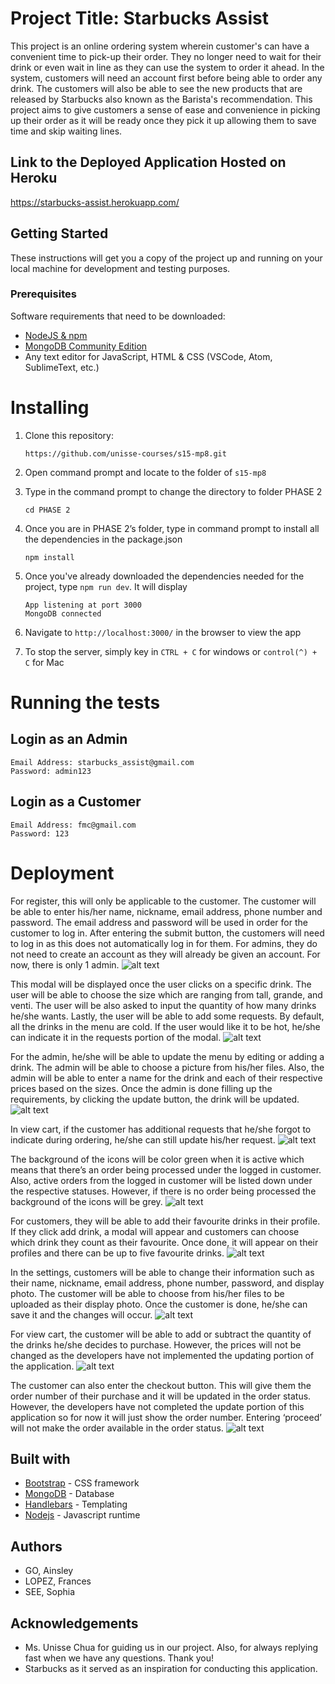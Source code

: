 # Project Title: Starbucks Assist
This project is an online ordering system wherein customer's can have a convenient time to pick-up their order. They no longer need to wait for their drink or even wait in line as they can use the system to order it ahead. In the system, customers will need an account first before being able to order any drink. The customers will also be able to see the new products that are released by Starbucks also known as the Barista's recommendation. This project aims to give customers a sense of ease and convenience in picking up their order as it will be ready once they pick it up allowing them to save time and skip waiting lines.

## Link to the Deployed Application Hosted on Heroku
https://starbucks-assist.herokuapp.com/

## Getting Started
These instructions will get you a copy of the project up and running on your local machine for development and testing purposes. 

### Prerequisites
Software requirements that need to be downloaded: 
* [NodeJS & npm](https://www.npmjs.com/get-npm)
* [MongoDB Community Edition](https://docs.mongodb.com/manual/administration/install-community/)
* Any text editor for JavaScript, HTML & CSS (VSCode, Atom, SublimeText, etc.)

# Installing
1. Clone this repository: 
    ```shell
    https://github.com/unisse-courses/s15-mp8.git
    ```

2. Open command prompt and locate to the folder of `s15-mp8`

3. Type in the command prompt to change the directory to folder PHASE 2
    ```shell
    cd PHASE 2
    ```

4. Once you are in PHASE 2’s folder, type in command prompt to install all the dependencies in the package.json
    ```shell
    npm install
    ```


5. Once you've already downloaded the dependencies needed for the project, type `npm run dev`. It will display 
    ```shell
    App listening at port 3000
    MongoDB connected
    ```

6. Navigate to `http://localhost:3000/` in the browser to view the app

7. To stop the server, simply key in `CTRL + C` for windows or `control(^) + C` for Mac

# Running the tests
## Login as an Admin
```
Email Address: starbucks_assist@gmail.com
Password: admin123
```

## Login as a Customer 
```
Email Address: fmc@gmail.com
Password: 123
```

# Deployment

For register, this will only be applicable to the customer. The customer will be able to enter his/her name, nickname, email address, phone number and password. The email address and password will be used in order for the customer to log in. After entering the submit button, the customers will need to log in as this does not automatically log in for them. For admins, they do not need to create an account as they will already be given an account. For now, there is only 1 admin. 
![alt text](screens/register.png)

This modal will be displayed once the user clicks on a specific drink. The user will be able to choose the size which are ranging from tall, grande, and venti. The user will be also asked to input the quantity of how many drinks he/she wants. Lastly, the user will be able to add some requests. By default, all the drinks in the menu are cold. If the user would like it to be hot, he/she can indicate it in the requests portion of the modal.
![alt text](screens/order-drink.png)

For the admin, he/she will be able to update the menu by editing or adding a drink. The admin will be able to choose a picture from his/her files. Also, the admin will be able to enter a name for the drink and each of their respective prices based on the sizes. Once the admin is done filling up the requirements, by clicking the update button, the drink will be updated. 
![alt text](screens/edit-drink.png)

In view cart, if the customer has additional requests that he/she forgot to indicate during ordering, he/she can still update his/her request.
![alt text](screens/drink-request.png)

The background of the icons will be color green when it is active which means that there’s an order being processed under the logged in customer. Also, active orders from the logged in customer will be listed down under the respective statuses. However, if there is no order being processed the background of the icons will be grey. 
![alt text](screens/order-status.png)

For customers, they will be able to add their favourite drinks in their profile. If they click add drink, a modal will appear and customers can choose which drink they count as their favourite. Once done, it will appear on their profiles and there can be up to five favourite drinks.
![alt text](screens/favorites.png)

In the settings, customers will be able to change their information such as their name, nickname, email address, phone number, password, and display photo. The customer will be able to choose from his/her files to be uploaded as their display photo. Once the customer is done, he/she can save it and the changes will occur. 
![alt text](screens/account-settings.png)

For view cart, the customer will be able to add or subtract the quantity of the drinks he/she decides to purchase. However, the prices will not be changed as the developers have not implemented the updating portion of the application.
![alt text](screens/view-cart.png)

The customer can also enter the checkout button. This will give them the order number of their purchase and it will be updated in the order status. However, the developers have not completed the update portion of this application so for now it will just show the order number. Entering ‘proceed’ will not make the order available in the order status.
![alt text](screens/order-num.png)

## Built with
* [Bootstrap](https://getbootstrap.com/) - CSS framework
* [MongoDB](https://www.mongodb.com/) - Database
* [Handlebars](https://handlebarsjs.com/) - Templating
* [Nodejs](https://nodejs.org/en/) - Javascript runtime

## Authors
* GO, Ainsley
* LOPEZ, Frances 
* SEE, Sophia

## Acknowledgements
* Ms. Unisse Chua for guiding us in our project. Also, for always replying fast when we have any questions. Thank you!
* Starbucks as it served as an inspiration for conducting this application.


